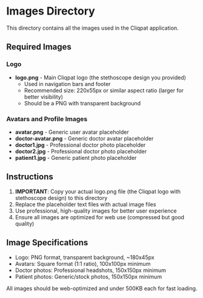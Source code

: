 # Images Directory

This directory contains all the images used in the Cliqpat application.

## Required Images

### Logo
- **logo.png** - Main Cliqpat logo (the stethoscope design you provided)
  - Used in navigation bars and footer
  - Recommended size: 220x55px or similar aspect ratio (larger for better visibility)
  - Should be a PNG with transparent background

### Avatars and Profile Images
- **avatar.png** - Generic user avatar placeholder
- **doctor-avatar.png** - Generic doctor avatar placeholder  
- **doctor1.jpg** - Professional doctor photo placeholder
- **doctor2.jpg** - Professional doctor photo placeholder
- **patient1.jpg** - Generic patient photo placeholder

## Instructions

1. **IMPORTANT**: Copy your actual logo.png file (the Cliqpat logo with stethoscope design) to this directory
2. Replace the placeholder text files with actual image files
3. Use professional, high-quality images for better user experience
4. Ensure all images are optimized for web use (compressed but good quality)

## Image Specifications

- Logo: PNG format, transparent background, ~180x45px
- Avatars: Square format (1:1 ratio), 100x100px minimum
- Doctor photos: Professional headshots, 150x150px minimum
- Patient photos: Generic/stock photos, 150x150px minimum

All images should be web-optimized and under 500KB each for fast loading.
